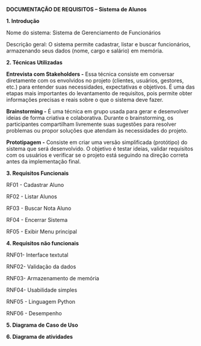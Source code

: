 **DOCUMENTAÇÃO DE REQUISITOS – Sistema de Alunos**

**1. Introdução**

Nome do sistema: Sistema de Gerenciamento de Funcionários

Descrição geral: O sistema permite cadastrar, listar e buscar funcionários, armazenando seus dados (nome, cargo e salário) em memória.

**2. Técnicas Utilizadas**

**Entrevista com Stakeholders -** Essa técnica consiste em conversar diretamente com os envolvidos no projeto (clientes, usuários, gestores, etc.) para entender suas necessidades, expectativas e objetivos. 
É uma das etapas mais importantes do levantamento de requisitos, pois permite obter informações precisas e reais sobre o que o sistema deve fazer.

**Brainstorming -** É uma técnica em grupo usada para gerar e desenvolver ideias de forma criativa e colaborativa.
Durante o brainstorming, os participantes compartilham livremente suas sugestões para resolver problemas ou propor soluções que atendam às necessidades do projeto.

**Prototipagem -** Consiste em criar uma versão simplificada (protótipo) do sistema que será desenvolvido.
O objetivo é testar ideias, validar requisitos com os usuários e verificar se o projeto está seguindo na direção correta antes da implementação final.

**3. Requisitos Funcionais**

RF01 - Cadastrar Aluno

RF02 - Listar Alunos

RF03 - Buscar Nota Aluno

RF04 -  Encerrar Sistema

RF05 - Exibir Menu principal

**4. Requisitos não funcionais**

RNF01- Interface textutal

RNF02- Validação da dados

RNF03- Armazenamento de memória

RNF04- Usabilidade simples

RNF05 - Linguagem Python

RNF06 - Desempenho

**5. Diagrama de Caso de Uso**

**6. Diagrama de atividades**


